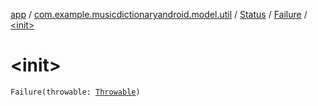 [app](../../../index.md) / [com.example.musicdictionaryandroid.model.util](../../index.md) / [Status](../index.md) / [Failure](index.md) / [&lt;init&gt;](./-init-.md)

# &lt;init&gt;

`Failure(throwable: `[`Throwable`](https://kotlinlang.org/api/latest/jvm/stdlib/kotlin/-throwable/index.html)`)`